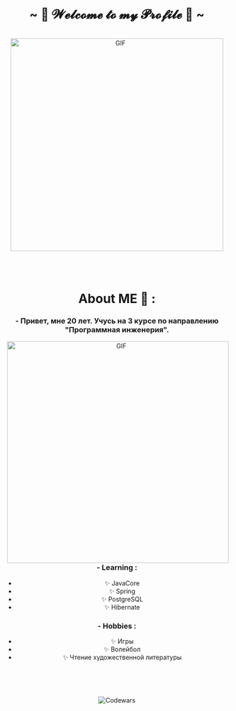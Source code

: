 <body>
  <center>
<h1 align="center">~ 💖 𝓦𝓮𝓵𝓬𝓸𝓶𝓮 𝓽𝓸 𝓶𝔂 𝓟𝓻𝓸𝓯𝓲𝓵𝓮 💖 ~</h1>
<br>
<div align="center">
<img hight="269" width="480" alt="GIF" align="center" src="https://media2.giphy.com/media/v1.Y2lkPTc5MGI3NjExYXN6ZjNucXZzazhsemg3ZmZ0MzJlazM3cm5tYjU5bjRrdnI5MjBuayZlcD12MV9pbnRlcm5hbF9naWZfYnlfaWQmY3Q9Zw/AFdcYElkoNAUE/giphy.webp">
</div>

</br>
</br>
</br>

# About ME 💬 :

### - Привет, мне 20 лет. Учусь на 3 курсе по направлению "Программная инженерия". 

<img hight="400" width="500" alt="GIF" align="right" src="https://i.pinimg.com/originals/9d/ca/a9/9dcaa998a0ee8370455c64b9cc4a61b6.gif">

### - Learning :
- ✨ JavaCore
- ✨ Spring
- ✨ PostgreSQL
- ✨ Hibernate

### - Hobbies : 
- ✨ Игры
- ✨ Волейбол
- ✨ Чтение художественной литературы

</br>
</br>
</br>

![Codewars](https://github.r2v.ch/codewars?user=CyXaRB006&name=true&top_languages=true&stroke=%23b362ff&theme=purple_dark)



